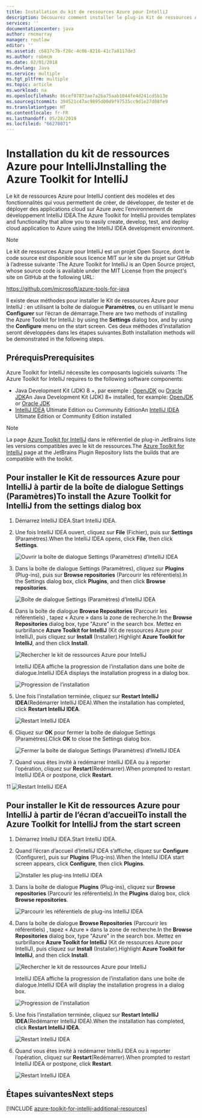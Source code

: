 ```yaml
---
title: Installation du kit de ressources Azure pour IntelliJ
description: Découvrez comment installer le plug-in Kit de ressources Azure pour IntelliJ pour créer et déployer des applications cloud sur Azure.
services: ''
documentationcenter: java
author: rmcmurray
manager: routlaw
editor: ''
ms.assetid: c6817c7b-f28c-4c06-8216-41c7a8117de3
ms.author: robmcm
ms.date: 02/01/2018
ms.devlang: Java
ms.service: multiple
ms.tgt_pltfrm: multiple
ms.topic: article
ms.workload: na
ms.openlocfilehash: 86cef07873ae7a2ba75aab1044fe4d241cd5b13e
ms.sourcegitcommit: 394521c47ac9895d00d9f97535cc9d1e27d08fe9
ms.translationtype: HT
ms.contentlocale: fr-FR
ms.lasthandoff: 05/28/2019
ms.locfileid: "66270871"
---
```

# <a name="installing-the-azure-toolkit-for-intellij"></a><span data-ttu-id="b17e1-103">Installation du kit de ressources Azure pour IntelliJ</span><span class="sxs-lookup"><span data-stu-id="b17e1-103">Installing the Azure Toolkit for IntelliJ</span></span>

<span data-ttu-id="b17e1-104">Le kit de ressources Azure pour IntelliJ contient des modèles et des fonctionnalités qui vous permettent de créer, de développer, de tester et de déployer des applications cloud sur Azure avec l’environnement de développement IntelliJ IDEA.</span><span class="sxs-lookup"><span data-stu-id="b17e1-104">The Azure Toolkit for IntelliJ provides templates and functionality that allow you to easily create, develop, test, and deploy cloud application to Azure using the IntelliJ IDEA development environment.</span></span>

> [!NOTE] 
> 
> <span data-ttu-id="b17e1-105">Le kit de ressources Azure pour IntelliJ est un projet Open Source, dont le code source est disponible sous licence MIT sur le site du projet sur GitHub à l’adresse suivante :</span><span class="sxs-lookup"><span data-stu-id="b17e1-105">The Azure Toolkit for IntelliJ is an Open Source project, whose source code is available under the MIT License from the project's site on GitHub at the following URL:</span></span> 
> 
> <https://github.com/microsoft/azure-tools-for-java> 
> 

<span data-ttu-id="b17e1-106">Il existe deux méthodes pour installer le Kit de ressources Azure pour IntelliJ : en utilisant la boîte de dialogue **Paramètres**, ou en utilisant le menu **Configurer** sur l’écran de démarrage.</span><span class="sxs-lookup"><span data-stu-id="b17e1-106">There are two methods of installing the Azure Toolkit for IntelliJ: by using the **Settings** dialog box, and by using the **Configure** menu on the start screen.</span></span> <span data-ttu-id="b17e1-107">Ces deux méthodes d’installation seront développées dans les étapes suivantes.</span><span class="sxs-lookup"><span data-stu-id="b17e1-107">Both installation methods will be demonstrated in the following steps.</span></span>

## <a name="prerequisites"></a><span data-ttu-id="b17e1-108">Prérequis</span><span class="sxs-lookup"><span data-stu-id="b17e1-108">Prerequisites</span></span>

<span data-ttu-id="b17e1-109">Azure Toolkit for IntelliJ nécessite les composants logiciels suivants :</span><span class="sxs-lookup"><span data-stu-id="b17e1-109">The Azure Toolkit for IntelliJ requires to the following software components:</span></span>

* <span data-ttu-id="b17e1-110">Java Development Kit (JDK) 8 +, par exemple : [OpenJDK](https://openjdk.java.net/) ou [Oracle JDK](https://www.oracle.com/technetwork/java/javase/downloads/index.html)</span><span class="sxs-lookup"><span data-stu-id="b17e1-110">An Java Development Kit (JDK) 8+ installed, for example: [OpenJDK](https://openjdk.java.net/) or [Oracle JDK](https://www.oracle.com/technetwork/java/javase/downloads/index.html)</span></span>
* <span data-ttu-id="b17e1-111">[IntelliJ IDEA](https://www.jetbrains.com/idea/download/) Ultimate Edition ou Community Edition</span><span class="sxs-lookup"><span data-stu-id="b17e1-111">An [IntelliJ IDEA](https://www.jetbrains.com/idea/download/) Ultimate Edition or Community Edition installed</span></span>

> [!NOTE]
> 
> <span data-ttu-id="b17e1-112">La page [Azure Toolkit for IntelliJ](https://plugins.jetbrains.com/plugin/8053) dans le référentiel de plug-in JetBrains liste les versions compatibles avec le kit de ressources.</span><span class="sxs-lookup"><span data-stu-id="b17e1-112">The [Azure Toolkit for IntelliJ](https://plugins.jetbrains.com/plugin/8053) page at the JetBrains Plugin Repository lists the builds that are compatible with the toolkit.</span></span>
> 

<!--
> [!IMPORTANT]
> 
> If you are using the Azure Toolkit for IntelliJ on Windows, the toolkit requires installing the Azure SDK 2.9.6 or later in order to use the Azure emulator. You have two options for installing the Azure SDK:
> 
> * You can download and install the Azure SDK by using the [Web Platform Installer (WebPI)](http://go.microsoft.com/fwlink/?LinkID=252838).
> * If you do not have the Azure SDK installed when you create your first Azure deployment project, you will be prompted to automatically download install the requisite version of the Azure SDK.
> 
> Note that the Azure SDK is only required on Windows.
> 
-->


## <a name="to-install-the-azure-toolkit-for-intellij-from-the-settings-dialog-box"></a><span data-ttu-id="b17e1-113">Pour installer le Kit de ressources Azure pour IntelliJ à partir de la boîte de dialogue Settings (Paramètres)</span><span class="sxs-lookup"><span data-stu-id="b17e1-113">To install the Azure Toolkit for IntelliJ from the settings dialog box</span></span>

1. <span data-ttu-id="b17e1-114">Démarrez IntelliJ IDEA.</span><span class="sxs-lookup"><span data-stu-id="b17e1-114">Start IntelliJ IDEA.</span></span>

1. <span data-ttu-id="b17e1-115">Une fois IntelliJ IDEA ouvert, cliquez sur **File** (Fichier), puis sur **Settings** (Paramètres).</span><span class="sxs-lookup"><span data-stu-id="b17e1-115">When the IntelliJ IDEA opens, click **File**, then click **Settings**.</span></span>
   
   ![Ouvrir la boîte de dialogue Settings (Paramètres) d’IntelliJ IDEA][01a]

1. <span data-ttu-id="b17e1-117">Dans la boîte de dialogue Settings (Paramètres), cliquez sur **Plugins** (Plug-ins), puis sur **Browse repositories** (Parcourir les référentiels).</span><span class="sxs-lookup"><span data-stu-id="b17e1-117">In the Settings dialog box, click **Plugins**, and then click **Browse repositories**.</span></span>
   
   ![Boîte de dialogue Settings (Paramètres) d’IntelliJ IDEA][02a]

1. <span data-ttu-id="b17e1-119">Dans la boîte de dialogue **Browse Repositories** (Parcourir les référentiels) , tapez « Azure » dans la zone de recherche.</span><span class="sxs-lookup"><span data-stu-id="b17e1-119">In the **Browse Repositories** dialog box, type "Azure" in the search box.</span></span> <span data-ttu-id="b17e1-120">Mettez en surbrillance **Azure Toolkit for IntelliJ** (Kit de ressources Azure pour IntelliJ), puis cliquez sur **Install** (Installer).</span><span class="sxs-lookup"><span data-stu-id="b17e1-120">Highlight **Azure Toolkit for IntelliJ**, and then click **Install**.</span></span>
   
   ![Rechercher le kit de ressources Azure pour IntelliJ][03]
   
   <span data-ttu-id="b17e1-122">IntelliJ IDEA affiche la progression de l’installation dans une boîte de dialogue.</span><span class="sxs-lookup"><span data-stu-id="b17e1-122">IntelliJ IDEA displays the installation progress in a dialog box.</span></span>
   
   ![Progression de l’installation][04]

1. <span data-ttu-id="b17e1-124">Une fois l’installation terminée, cliquez sur **Restart IntelliJ IDEA**(Redémarrer IntelliJ IDEA).</span><span class="sxs-lookup"><span data-stu-id="b17e1-124">When the installation has completed, click **Restart IntelliJ IDEA**.</span></span>
   
   ![Restart IntelliJ IDEA][05]

1. <span data-ttu-id="b17e1-126">Cliquez sur **OK** pour fermer la boîte de dialogue Settings (Paramètres).</span><span class="sxs-lookup"><span data-stu-id="b17e1-126">Click **OK** to close the Settings dialog box.</span></span>
   
   ![Fermer la boîte de dialogue Settings (Paramètres) d’IntelliJ IDEA][06]

1. <span data-ttu-id="b17e1-128">Quand vous êtes invité à redémarrer IntelliJ IDEA ou à reporter l’opération, cliquez sur **Restart**(Redémarrer).</span><span class="sxs-lookup"><span data-stu-id="b17e1-128">When prompted to restart IntelliJ IDEA or postpone, click **Restart**.</span></span>
   
<span data-ttu-id="b17e1-129">1</span><span class="sxs-lookup"><span data-stu-id="b17e1-129">1</span></span>   ![Restart IntelliJ IDEA][07]

## <a name="to-install-the-azure-toolkit-for-intellij-from-the-start-screen"></a><span data-ttu-id="b17e1-131">Pour installer le Kit de ressources Azure pour IntelliJ à partir de l’écran d’accueil</span><span class="sxs-lookup"><span data-stu-id="b17e1-131">To install the Azure Toolkit for IntelliJ from the start screen</span></span>

1. <span data-ttu-id="b17e1-132">Démarrez IntelliJ IDEA.</span><span class="sxs-lookup"><span data-stu-id="b17e1-132">Start IntelliJ IDEA.</span></span>

1. <span data-ttu-id="b17e1-133">Quand l’écran d’accueil d’IntelliJ IDEA s’affiche, cliquez sur **Configure** (Configurer), puis sur **Plugins** (Plug-ins).</span><span class="sxs-lookup"><span data-stu-id="b17e1-133">When the IntelliJ IDEA start screen appears, click **Configure**, then click **Plugins**.</span></span>
   
   ![Installer les plug-ins IntelliJ IDEA][01b]

1. <span data-ttu-id="b17e1-135">Dans la boîte de dialogue **Plugins** (Plug-ins), cliquez sur **Browse repositories** (Parcourir les référentiels).</span><span class="sxs-lookup"><span data-stu-id="b17e1-135">In the **Plugins** dialog box, click **Browse repositories**.</span></span>
   
   ![Parcourir les référentiels de plug-ins IntelliJ IDEA][02b]

1. <span data-ttu-id="b17e1-137">Dans la boîte de dialogue **Browse Repositories** (Parcourir les référentiels) , tapez « Azure » dans la zone de recherche.</span><span class="sxs-lookup"><span data-stu-id="b17e1-137">In the **Browse Repositories** dialog box, type "Azure" in the search box.</span></span> <span data-ttu-id="b17e1-138">Mettez en surbrillance **Azure Toolkit for IntelliJ** (Kit de ressources Azure pour IntelliJ), puis cliquez sur **Install** (Installer).</span><span class="sxs-lookup"><span data-stu-id="b17e1-138">Highlight **Azure Toolkit for IntelliJ**, and then click **Install**.</span></span>
   
   ![Rechercher le kit de ressources Azure pour IntelliJ][03]
   
   <span data-ttu-id="b17e1-140">IntelliJ IDEA affiche la progression de l’installation dans une boîte de dialogue.</span><span class="sxs-lookup"><span data-stu-id="b17e1-140">IntelliJ IDEA will display the installation progress in a dialog box.</span></span>
   
   ![Progression de l’installation][04]

1. <span data-ttu-id="b17e1-142">Une fois l’installation terminée, cliquez sur **Restart IntelliJ IDEA**(Redémarrer IntelliJ IDEA).</span><span class="sxs-lookup"><span data-stu-id="b17e1-142">When the installation has completed, click **Restart IntelliJ IDEA**.</span></span>
   
   ![Restart IntelliJ IDEA][05]

1. <span data-ttu-id="b17e1-144">Quand vous êtes invité à redémarrer IntelliJ IDEA ou à reporter l’opération, cliquez sur **Restart**(Redémarrer).</span><span class="sxs-lookup"><span data-stu-id="b17e1-144">When prompted to restart IntelliJ IDEA or postpone, click **Restart**.</span></span>
   
   ![Restart IntelliJ IDEA][07]

## <a name="next-steps"></a><span data-ttu-id="b17e1-146">Étapes suivantes</span><span class="sxs-lookup"><span data-stu-id="b17e1-146">Next steps</span></span>

[!INCLUDE [azure-toolkit-for-intellij-additional-resources](../includes/azure-toolkit-for-intellij-additional-resources.md)]

<!-- URL List -->

<!-- IMG List -->

[01a]: media/azure-toolkit-for-intellij-installation/01-intellij-file-settings.png
[01b]: media/azure-toolkit-for-intellij-installation/01-intellij-configure-dropdown.png
[02a]: media/azure-toolkit-for-intellij-installation/02-intellij-settings-dialog.png
[02b]: media/azure-toolkit-for-intellij-installation/02-intellij-plugins-dialog.png
[03]: media/azure-toolkit-for-intellij-installation/03-intellij-browse-repositories.png
[04]: media/azure-toolkit-for-intellij-installation/04-install-progress.png
[05]: media/azure-toolkit-for-intellij-installation/05-restart-intellij.png
[06]: media/azure-toolkit-for-intellij-installation/06-intellij-settings-dialog.png
[07]: media/azure-toolkit-for-intellij-installation/07-restart-intellij.png

